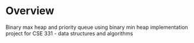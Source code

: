 # Overview
Binary max heap and priority queue using binary min heap implementation project for CSE 331 - data structures and algorithms

